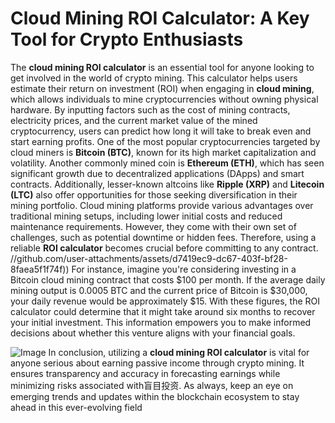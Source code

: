 # Cloud Mining ROI Calculator: A Key Tool for Crypto Enthusiasts
The **cloud mining ROI calculator** is an essential tool for anyone looking to get involved in the world of crypto mining. This calculator helps users estimate their return on investment (ROI) when engaging in **cloud mining**, which allows individuals to mine cryptocurrencies without owning physical hardware. By inputting factors such as the cost of mining contracts, electricity prices, and the current market value of the mined cryptocurrency, users can predict how long it will take to break even and start earning profits.
One of the most popular cryptocurrencies targeted by cloud miners is **Bitcoin (BTC)**, known for its high market capitalization and volatility. Another commonly mined coin is **Ethereum (ETH)**, which has seen significant growth due to decentralized applications (DApps) and smart contracts. Additionally, lesser-known altcoins like **Ripple (XRP)** and **Litecoin (LTC)** also offer opportunities for those seeking diversification in their mining portfolio.
Cloud mining platforms provide various advantages over traditional mining setups, including lower initial costs and reduced maintenance requirements. However, they come with their own set of challenges, such as potential downtime or hidden fees. Therefore, using a reliable **ROI calculator** becomes crucial before committing to any contract. 
 //github.com/user-attachments/assets/d7419ec9-dc67-403f-bf28-8faea5f1f74f))
For instance, imagine you're considering investing in a Bitcoin cloud mining contract that costs $100 per month. If the average daily mining output is 0.0005 BTC and the current price of Bitcoin is $30,000, your daily revenue would be approximately $15. With these figures, the ROI calculator could determine that it might take around six months to recover your initial investment. This information empowers you to make informed decisions about whether this venture aligns with your financial goals.

![Image](https://github.com/user-attachments/assets/4a25d116-2220-4385-b08e-f287af8fcbc4)
In conclusion, utilizing a **cloud mining ROI calculator** is vital for anyone serious about earning passive income through crypto mining. It ensures transparency and accuracy in forecasting earnings while minimizing risks associated with盲目投资. As always, keep an eye on emerging trends and updates within the blockchain ecosystem to stay ahead in this ever-evolving field
